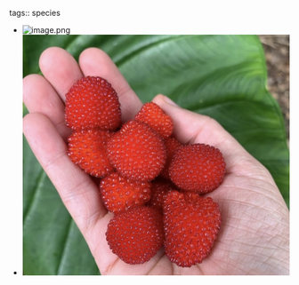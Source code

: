 tags:: species

- ![image.png](../assets/image_1746404947326_0.png)
- ![image.png](../assets/image_1746404972908_0.png)